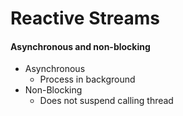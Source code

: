 # Reactive Streams
#### Asynchronous and non-blocking

- Asynchronous
  - Process in background
- Non-Blocking
  - Does not suspend calling thread
